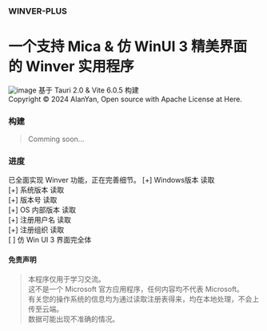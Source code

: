 ### WINVER-PLUS
# 一个支持 Mica & 仿 WinUI 3 精美界面的 Winver 实用程序
![image](https://github.com/user-attachments/assets/b305ee29-2718-45df-aeb8-ba3d6a6a1ce6)
基于 Tauri 2.0 & Vite 6.0.5 构建  
Copyright © 2024 AlanYan, Open source with Apache License at Here.  
### 构建
> Comming soon...
### 进度
已全面实现 Winver 功能，正在完善细节。
[+] Windows版本 读取  
[+] 系统版本 读取  
[+] 版本号 读取  
[+] OS 内部版本 读取  
[+] 注册用户名 读取  
[+] 注册组织 读取  
[ ] 仿 Win UI 3 界面完全体
#### 免责声明
> 本程序仅用于学习交流。  
> 这不是一个 Microsoft 官方应用程序，任何内容均不代表 Microsoft。  
> 有关您的操作系统的信息均为通过读取注册表得来，均在本地处理，不会上传至云端。  
> 数据可能出现不准确的情况。  
